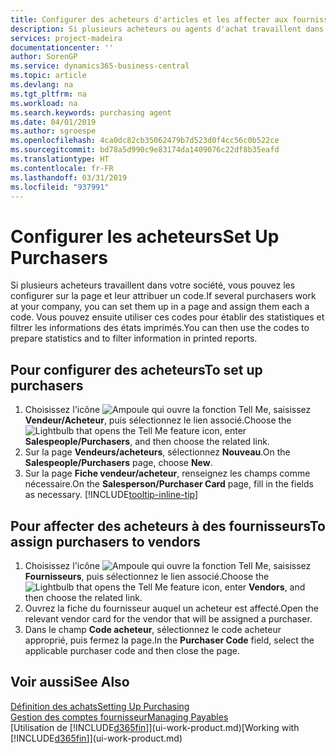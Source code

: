 ```yaml
---
title: Configurer des acheteurs d'articles et les affecter aux fournisseurs| Microsoft Docs
description: Si plusieurs acheteurs ou agents d'achat travaillent dans votre société, vous pouvez les planifier pour l'analyse statistique.
services: project-madeira
documentationcenter: ''
author: SorenGP
ms.service: dynamics365-business-central
ms.topic: article
ms.devlang: na
ms.tgt_pltfrm: na
ms.workload: na
ms.search.keywords: purchasing agent
ms.date: 04/01/2019
ms.author: sgroespe
ms.openlocfilehash: 4ca0dc82cb35062479b7d523d0f4cc56c0b522ce
ms.sourcegitcommit: bd78a5d990c9e83174da1409076c22df8b35eafd
ms.translationtype: HT
ms.contentlocale: fr-FR
ms.lasthandoff: 03/31/2019
ms.locfileid: "937991"
---
```

# <a name="set-up-purchasers"></a><span data-ttu-id="69b39-103">Configurer les acheteurs</span><span class="sxs-lookup"><span data-stu-id="69b39-103">Set Up Purchasers</span></span>
<span data-ttu-id="69b39-104">Si plusieurs acheteurs travaillent dans votre société, vous pouvez les configurer sur la page et leur attribuer un code.</span><span class="sxs-lookup"><span data-stu-id="69b39-104">If several purchasers work at your company, you can set them up in a page and assign them each a code.</span></span> <span data-ttu-id="69b39-105">Vous pouvez ensuite utiliser ces codes pour établir des statistiques et filtrer les informations des états imprimés.</span><span class="sxs-lookup"><span data-stu-id="69b39-105">You can then use the codes to prepare statistics and to filter information in printed reports.</span></span>

## <a name="to-set-up-purchasers"></a><span data-ttu-id="69b39-106">Pour configurer des acheteurs</span><span class="sxs-lookup"><span data-stu-id="69b39-106">To set up purchasers</span></span>
1. <span data-ttu-id="69b39-107">Choisissez l'icône ![Ampoule qui ouvre la fonction Tell Me](media/ui-search/search_small.png "Dites-moi ce que vous voulez faire"), saisissez **Vendeur/Acheteur**, puis sélectionnez le lien associé.</span><span class="sxs-lookup"><span data-stu-id="69b39-107">Choose the ![Lightbulb that opens the Tell Me feature](media/ui-search/search_small.png "Tell me what you want to do") icon, enter **Salespeople/Purchasers**, and then choose the related link.</span></span>
2. <span data-ttu-id="69b39-108">Sur la page **Vendeurs/acheteurs**, sélectionnez **Nouveau**.</span><span class="sxs-lookup"><span data-stu-id="69b39-108">On the **Salespeople/Purchasers** page, choose **New**.</span></span>
3. <span data-ttu-id="69b39-109">Sur la page **Fiche vendeur/acheteur**, renseignez les champs comme nécessaire.</span><span class="sxs-lookup"><span data-stu-id="69b39-109">On the **Salesperson/Purchaser Card** page, fill in the fields as necessary.</span></span> [!INCLUDE[tooltip-inline-tip](includes/tooltip-inline-tip_md.md)]

## <a name="to-assign-purchasers-to-vendors"></a><span data-ttu-id="69b39-110">Pour affecter des acheteurs à des fournisseurs</span><span class="sxs-lookup"><span data-stu-id="69b39-110">To assign purchasers to vendors</span></span>
1. <span data-ttu-id="69b39-111">Choisissez l'icône ![Ampoule qui ouvre la fonction Tell Me](media/ui-search/search_small.png "Dites-moi ce que vous voulez faire"), saisissez **Fournisseurs**, puis sélectionnez le lien associé.</span><span class="sxs-lookup"><span data-stu-id="69b39-111">Choose the ![Lightbulb that opens the Tell Me feature](media/ui-search/search_small.png "Tell me what you want to do") icon, enter **Vendors**, and then choose the related link.</span></span>
2. <span data-ttu-id="69b39-112">Ouvrez la fiche du fournisseur auquel un acheteur est affecté.</span><span class="sxs-lookup"><span data-stu-id="69b39-112">Open the relevant vendor card for the vendor that will be assigned a purchaser.</span></span>
3. <span data-ttu-id="69b39-113">Dans le champ **Code acheteur**, sélectionnez le code acheteur approprié, puis fermez la page.</span><span class="sxs-lookup"><span data-stu-id="69b39-113">In the **Purchaser Code** field, select the applicable purchaser code and then close the page.</span></span>

## <a name="see-also"></a><span data-ttu-id="69b39-114">Voir aussi</span><span class="sxs-lookup"><span data-stu-id="69b39-114">See Also</span></span>
[<span data-ttu-id="69b39-115">Définition des achats</span><span class="sxs-lookup"><span data-stu-id="69b39-115">Setting Up Purchasing</span></span>](purchasing-setup-purchasing.md)  
[<span data-ttu-id="69b39-116">Gestion des comptes fournisseur</span><span class="sxs-lookup"><span data-stu-id="69b39-116">Managing Payables</span></span>](payables-manage-payables.md)  
<span data-ttu-id="69b39-117">[Utilisation de [!INCLUDE[d365fin](includes/d365fin_md.md)]](ui-work-product.md)</span><span class="sxs-lookup"><span data-stu-id="69b39-117">[Working with [!INCLUDE[d365fin](includes/d365fin_md.md)]](ui-work-product.md)</span></span>
